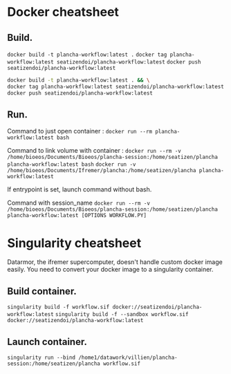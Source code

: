 # Docker cheatsheet


## Build.

`docker build -t plancha-workflow:latest .`
`docker tag plancha-workflow:latest seatizendoi/plancha-workflow:latest`
`docker push seatizendoi/plancha-workflow:latest`

```bash
docker build -t plancha-workflow:latest . && \
docker tag plancha-workflow:latest seatizendoi/plancha-workflow:latest && \
docker push seatizendoi/plancha-workflow:latest
```

## Run.

Command to just open container :
`docker run --rm plancha-workflow:latest bash`

Command to link volume with container :
`docker run --rm -v /home/bioeos/Documents/Bioeos/plancha-session:/home/seatizen/plancha plancha-workflow:latest bash`
`docker run -v /home/bioeos/Documents/Ifremer/plancha:/home/seatizen/plancha plancha-workflow:latest`

If entrypoint is set, launch command without bash.

Command with session_name 
`docker run --rm -v /home/bioeos/Documents/Bioeos/plancha-session:/home/seatizen/plancha plancha-workflow:latest [OPTIONS WORKFLOW.PY]`


# Singularity cheatsheet

Datarmor, the ifremer supercomputer, doesn't handle custom docker image easily. You need to convert your docker image to a singularity container.

## Build container.

`singularity build -f workflow.sif docker://seatizendoi/plancha-workflow:latest`
`singularity build -f --sandbox workflow.sif docker://seatizendoi/plancha-workflow:latest`

## Launch container.

`singularity run --bind /home1/datawork/villien/plancha-session:/home/seatizen/plancha workflow.sif`